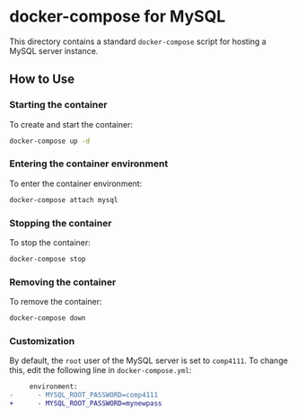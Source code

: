 # docker-compose for MySQL

This directory contains a standard `docker-compose` script for hosting a MySQL server instance.

## How to Use

### Starting the container

To create and start the container:

```sh
docker-compose up -d
```

### Entering the container environment

To enter the container environment:

```sh
docker-compose attach mysql
```

### Stopping the container

To stop the container:

```sh
docker-compose stop
```

### Removing the container

To remove the container:

```sh
docker-compose down
```

### Customization

By default, the `root` user of the MySQL server is set to `comp4111`. To change this, edit the following line in 
`docker-compose.yml`:

```diff
     environment:
-      - MYSQL_ROOT_PASSWORD=comp4111
+      - MYSQL_ROOT_PASSWORD=mynewpass
```
